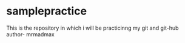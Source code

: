 # samplepractice
This is the repository in which i will be practicinng my git and git-hub
author- mrmadmax
